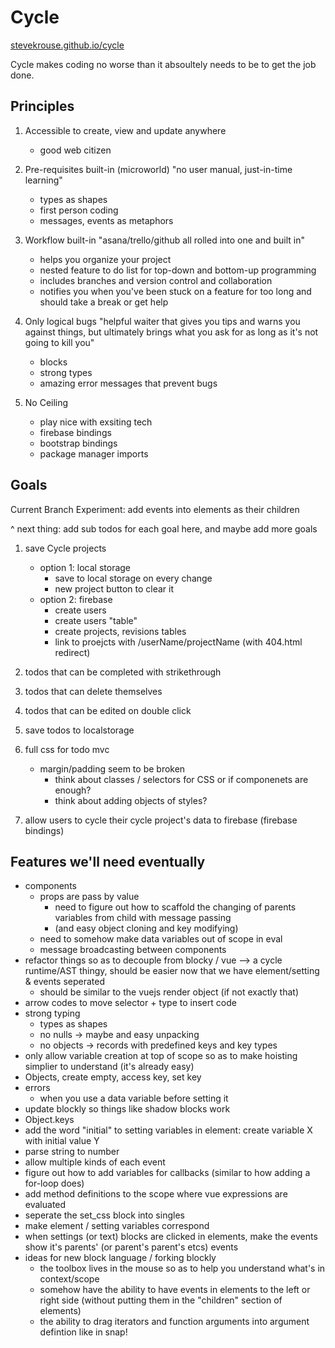 # Cycle

[stevekrouse.github.io/cycle](stevekrouse.github.io/cycle)

Cycle makes coding no worse than it absoultely needs to be to get the job done.

## Principles

1) Accessible to create, view and update anywhere
   - good web citizen

2) Pre-requisites built-in (microworld)
   "no user manual, just-in-time learning"
   - types as shapes
   - first person coding
   - messages, events as metaphors

3) Workflow built-in
   "asana/trello/github all rolled into one and built in"
   - helps you organize your project
   - nested feature to do list for top-down and bottom-up programming
   - includes branches and version control and collaboration
   - notifies you when you've been stuck on a feature for too long and should take a break or get help

4) Only logical bugs
   "helpful waiter that gives you tips and warns you against things, but ultimately brings what you ask for as long as it's not going to kill you"
   - blocks
   - strong types
   - amazing error messages that prevent bugs

5) No Ceiling
   - play nice with exsiting tech
   - firebase bindings
   - bootstrap bindings
   - package manager imports


## Goals

Current Branch Experiment: add events into elements as their children

^ next thing: add sub todos for each goal here, and maybe add more goals

1) save Cycle projects 
   * option 1: local storage
     * save to local storage on every change
     * new project button to clear it
   * option 2: firebase
     * create users
     * create users "table"
     * create projects, revisions tables
     * link to proejcts with /userName/projectName (with 404.html redirect)

2) todos that can be completed with strikethrough

3) todos that can delete themselves

4) todos that can be edited on double click

5) save todos to localstorage

6) full css for todo mvc
   * margin/padding seem to be broken
     *  think about classes / selectors for CSS or if componenets are enough?
     *  think about adding objects of styles?

7) allow users to cycle their cycle project's data to firebase (firebase bindings)


## Features we'll need eventually

* components
  * props are pass by value
    * need to figure out how to scaffold the changing of parents variables from child with message passing 
    * (and easy object cloning and key modifying)
  * need to somehow make data variables out of scope in eval
  * message broadcasting between components
* refactor things so as to decouple from blocky / vue --> a cycle runtime/AST thingy, should be easier now that we have element/setting & events seperated
  * should be similar to the vuejs render object (if not exactly that)
* arrow codes to move selector + type to insert code
* strong typing
  * types as shapes
  * no nulls -> maybe and easy unpacking
  * no objects -> records with predefined keys and key types
* only allow variable creation at top of scope so as to make hoisting simplier to understand (it's already easy)
* Objects, create empty, access key, set key
* errors
  * when you use a data variable before setting it
* update blockly so things like shadow blocks work
* Object.keys
* add the word "initial" to setting variables in element: create variable X with initial value Y
* parse string to number
* allow multiple kinds of each event
* figure out how to add variables for callbacks (similar to how adding a for-loop does)
* add method definitions to the scope where vue expressions are evaluated
* seperate the set_css block into singles
* make element / setting variables correspond
* when settings (or text) blocks are clicked in elements, make the events show it's parents' (or parent's parent's etcs) events
* ideas for new block language / forking blockly
  * the toolbox lives in the mouse so as to help you understand what's in context/scope
  * somehow have the ability to have events in elements to the left or right side (without putting them in the "children" section of elements)
  * the ability to drag iterators and function arguments into argument defintion like in snap!